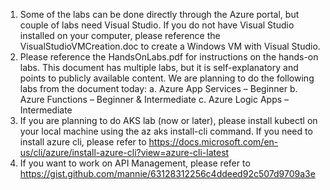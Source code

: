 
1.	Some of the labs can be done directly through the Azure portal, but couple of labs need Visual Studio. If you do not have Visual Studio installed on your computer, please reference the VisualStudioVMCreation.doc to create a Windows VM with Visual Studio.
2.	Please reference the HandsOnLabs.pdf for instructions on the hands-on labs. This document has multiple labs, but it is self-explanatory and points to publicly available content. We are planning to do the following labs from the document today:
a.	Azure App Services – Beginner
b.	Azure Functions – Beginner & Intermediate
c.	Azure Logic Apps – Intermediate
3.	If you are planning to do AKS lab (now or later), please install kubectl on your local machine using the az aks install-cli command. If you need to install azure cli, please refer to https://docs.microsoft.com/en-us/cli/azure/install-azure-cli?view=azure-cli-latest
4.	If you want to work on API Management, please refer to https://gist.github.com/mannie/63128312256c4ddeed92c507d9709a3e

